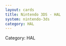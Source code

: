 ```yaml
---
layout: cards
title: Nintendo 3DS - HAL
system: nintendo-3ds
category: HAL
---
```

<div class="alert alert-secondary mb-4"><span class="i18n innerHTML-category">Category: </span><span class="i18n innerHTML-cat-HAL">HAL</span></div>
